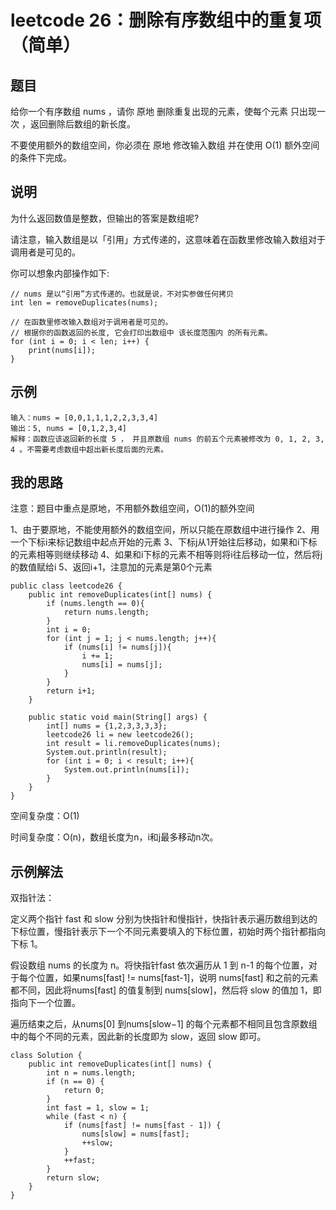 # leetcode 26：删除有序数组中的重复项（简单）

## 题目

给你一个有序数组 nums ，请你 原地 删除重复出现的元素，使每个元素 只出现一次 ，返回删除后数组的新长度。

不要使用额外的数组空间，你必须在 原地 修改输入数组 并在使用 O(1) 额外空间的条件下完成。

## 说明

为什么返回数值是整数，但输出的答案是数组呢?

请注意，输入数组是以「引用」方式传递的，这意味着在函数里修改输入数组对于调用者是可见的。

你可以想象内部操作如下:

```
// nums 是以“引用”方式传递的。也就是说，不对实参做任何拷贝
int len = removeDuplicates(nums);

// 在函数里修改输入数组对于调用者是可见的。
// 根据你的函数返回的长度, 它会打印出数组中 该长度范围内 的所有元素。
for (int i = 0; i < len; i++) {
    print(nums[i]);
}
```

## 示例

```
输入：nums = [0,0,1,1,1,2,2,3,3,4]
输出：5, nums = [0,1,2,3,4]
解释：函数应该返回新的长度 5 ， 并且原数组 nums 的前五个元素被修改为 0, 1, 2, 3, 4 。不需要考虑数组中超出新长度后面的元素。
```

## 我的思路

注意：题目中重点是原地，不用额外数组空间，O(1)的额外空间

1、由于要原地，不能使用额外的数组空间，所以只能在原数组中进行操作
     2、用一个下标i来标记数组中起点开始的元素
     3、下标j从1开始往后移动，如果和i下标的元素相等则继续移动
     4、如果和i下标的元素不相等则将i往后移动一位，然后将j的数值赋给i
     5、返回i+1，注意加的元素是第0个元素

```
public class leetcode26 {
    public int removeDuplicates(int[] nums) {
        if (nums.length == 0){
            return nums.length;
        }
        int i = 0;
        for (int j = 1; j < nums.length; j++){
            if (nums[i] != nums[j]){
                i += 1;
                nums[i] = nums[j];
            }
        }
        return i+1;
    }

    public static void main(String[] args) {
        int[] nums = {1,2,3,3,3,3};
        leetcode26 li = new leetcode26();
        int result = li.removeDuplicates(nums);
        System.out.println(result);
        for (int i = 0; i < result; i++){
            System.out.println(nums[i]);
        }
    }
}
```

空间复杂度：O(1)

时间复杂度：O(n)，数组长度为n，i和j最多移动n次。

## 示例解法

双指针法：

定义两个指针 fast 和 slow 分别为快指针和慢指针，快指针表示遍历数组到达的下标位置，慢指针表示下一个不同元素要填入的下标位置，初始时两个指针都指向下标 1。

假设数组 nums 的长度为 n。将快指针fast 依次遍历从 1 到 n-1 的每个位置，对于每个位置，如果nums[fast] != nums[fast-1]，说明 nums[fast] 和之前的元素都不同，因此将nums[fast] 的值复制到 nums[slow]，然后将 slow 的值加 1，即指向下一个位置。

遍历结束之后，从nums[0] 到nums[slow−1] 的每个元素都不相同且包含原数组中的每个不同的元素，因此新的长度即为 slow，返回 slow 即可。

```
class Solution {
    public int removeDuplicates(int[] nums) {
        int n = nums.length;
        if (n == 0) {
            return 0;
        }
        int fast = 1, slow = 1;
        while (fast < n) {
            if (nums[fast] != nums[fast - 1]) {
                nums[slow] = nums[fast];
                ++slow;
            }
            ++fast;
        }
        return slow;
    }
}
```




